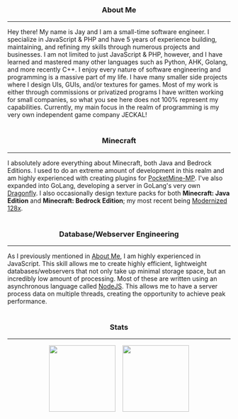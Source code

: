 <h3 align="center">About Me</h2><hr>
Hey there! My name is Jay and I am a small-time software engineer. I specialize in JavaScript & PHP and have 5 years of experience building, maintaining, and refining my skills through numerous projects and businesses. I am not limited to just JavaScript & PHP, however, and I have learned and mastered many other languages such as Python, AHK, Golang, and more recently C++. I enjoy every nature of software engineering and programming is a massive part of my life. I have many smaller side projects where I design UIs, GUIs, and/or textures for games. Most of my work is either through commissions or privatized programs I have written working for small companies, so what you see here does not 100% represent my capabilities. Currently, my main focus in the realm of programming is my very own independent game company <a href="https://github.com/JECKAL-Entertainment" style="text-decoration:none">JECKAL</a>!
<br><br>
<h3 align="center">Minecraft</h3><hr>

I absolutely adore everything about Minecraft, both Java and Bedrock Editions. I used to do an extreme amount of development in this realm and am highly experienced with creating plugins for [PocketMine-MP](https://github.com/pmmp/PocketMine-MP). I've also expanded into GoLang, developing a server in GoLang's very own [Dragonfly](https://github.com/df-mc/dragonfly). I also occasionally design texture packs for both __Minecraft: Java Edition__ and __Minecraft: Bedrock Edition__; my most recent being [Modernized 128x](https://github.com/xJustJqy/Modernized-128x).
<br><br>
<h3 align="center">Database/Webserver Engineering</h3><hr>

As I previously mentioned in [About Me](#about-me), I am highly experienced in JavaScript. This skill allows me to create highly efficient, lightweight databases/webservers that not only take up minimal storage space, but an incredibly low amount of processing. Most of these are written using an asynchronous language called [NodeJS](https://nodejs.org/en/about/). This allows me to have a server process data on multiple threads, creating the opportunity to achieve peak performance.
<br><br>
<h3 align="center">Stats</h3><hr>

<div align="center"><img src="https://github-readme-stats.vercel.app/api?username=xJustJqy&show_icons=true&theme=tokyonight" height=150>&nbsp;&nbsp;&nbsp;&nbsp;<img src="https://github-readme-stats.vercel.app/api/top-langs/?username=xJustJqy&hide=html,css&layout=compact&theme=tokyonight" height=150></div>

